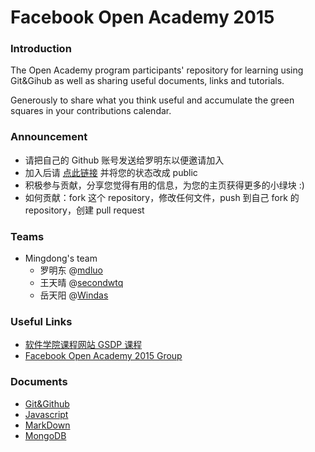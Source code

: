 # Facebook Open Academy 2015

### Introduction

The Open Academy program participants' repository for learning using Git&Gihub as well as sharing useful documents, links and tutorials.

Generously to share what you think useful and accumulate the green squares in your contributions calendar.

### Announcement

* 请把自己的 Github 账号发送给罗明东以便邀请加入
* 加入后请 [点此链接](https://github.com/orgs/scuol/people) 并将您的状态改成 public
* 积极参与贡献，分享您觉得有用的信息，为您的主页获得更多的小绿块 :)
* 如何贡献：fork 这个 repository，修改任何文件，push 到自己 fork 的 repository，创建 pull request

### Teams

* Mingdong's team
  * 罗明东 @[mdluo](https://github.com/mdluo)
  * 王天晴 @[secondwtq](https://github.com/secondwtq)
  * 岳天阳 @[Windas](https://github.com/Windas)

### Useful Links

* [软件学院课程网站 GSDP 课程](http://swjx.scu.edu.cn/moodle/course/view.php?id=6322)
* [Facebook Open Academy 2015 Group](https://www.facebook.com/groups/1382084198753265/)

### Documents

* [Git&Github](https://github.com/scuol/open-academy-2015/blob/master/document/git.md)
* [Javascript](https://github.com/scuol/open-academy-2015/blob/master/document/javascript.md)
* [MarkDown](https://github.com/scuol/open-academy-2015/blob/master/document/markdown.md)
* [MongoDB](https://github.com/scuol/open-academy-2015/blob/master/document/mongodb.md)
